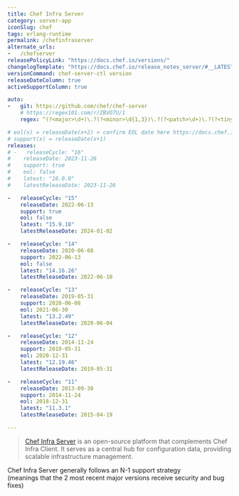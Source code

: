 ```yaml
---
title: Chef Infra Server
category: server-app
iconSlug: chef
tags: erlang-runtime
permalink: /chefinfraserver
alternate_urls:
-   /chefserver
releasePolicyLink: "https://docs.chef.io/versions/"
changelogTemplate: "https://docs.chef.io/release_notes_server/#__LATEST__/"
versionCommand: chef-server-ctl version
releaseDateColumn: true
activeSupportColumn: true

auto:
-   git: https://github.com/chef/chef-server
    # https://regex101.com/r/ZBVO7U/1
    regex: ^(?<major>\d+)\.?(?<minor>\d{1,3})\.?(?<patch>\d+)\.?(?<tiny>\d+)?$

# eol(x) = releaseDate(x+2) > confirm EOL date here https://docs.chef.io/versions/
# support(x) = releaseDate(x+1)
releases:
# -   releaseCycle: "16"
#    releaseDate: 2023-11-26
#    support: true
#    eol: false
#    latest: "16.0.0"
#    latestReleaseDate: 2023-11-26

-   releaseCycle: "15"
    releaseDate: 2022-06-13
    support: true
    eol: false
    latest: "15.9.18"
    latestReleaseDate: 2024-01-02

-   releaseCycle: "14"
    releaseDate: 2020-06-08
    support: 2022-06-13
    eol: false
    latest: "14.16.26"
    latestReleaseDate: 2022-06-10

-   releaseCycle: "13"
    releaseDate: 2019-05-31
    support: 2020-06-08
    eol: 2021-06-30
    latest: "13.2.49"
    latestReleaseDate: 2020-06-04

-   releaseCycle: "12"
    releaseDate: 2014-11-24
    support: 2019-05-31
    eol: 2020-12-31
    latest: "12.19.46"
    latestReleaseDate: 2019-05-31

-   releaseCycle: "11"
    releaseDate: 2013-09-30
    support: 2014-11-24
    eol: 2018-12-31
    latest: "11.3.1"
    latestReleaseDate: 2015-04-19

---
```


> [Chef Infra Server](https://docs.chef.io/server/) is an open-source platform that complements Chef Infra Client.
> It serves as a central hub for configuration data, providing scalable infrastructure management. 

Chef Infra Server generally follows an N-1 support strategy  
(meanings that the 2 most recent major versions receive security and bug fixes)
